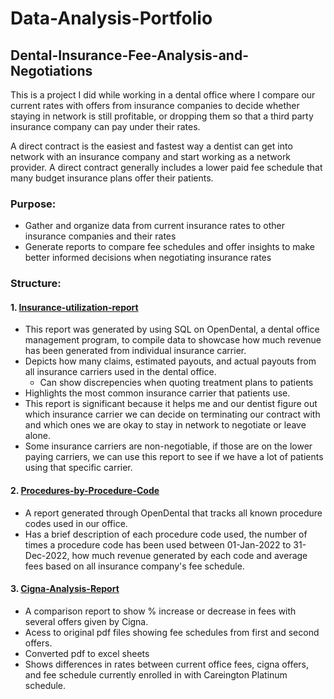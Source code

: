 # Data-Analysis-Portfolio
## Dental-Insurance-Fee-Analysis-and-Negotiations

This is a project I did while working in a dental office where I compare our current rates with offers from insurance companies to decide whether staying in network is still profitable, or dropping them so that a third party insurance company can pay under their rates. 

A direct contract is the easiest and fastest way a dentist can get into network with an insurance company and start working as a network provider. A direct contract generally includes a lower paid fee schedule that many budget insurance plans offer their patients.

### Purpose: 
- Gather and organize data from current insurance rates to other insurance companies and their rates
- Generate reports to compare fee schedules and offer insights to make better informed decisions when negotiating insurance rates

### Structure:
#### 1. [Insurance-utilization-report](https://github.com/and33zy/Insurance-utilization-report)
  * This report was generated by using SQL on OpenDental, a dental office management program, to compile data to showcase how much revenue has been generated from individual insurance carrier.
  * Depicts how many claims, estimated payouts, and actual payouts from all insurance carriers used in the dental office.
    * Can show discrepencies when quoting treatment plans to patients
  * Highlights the most common insurance carrier that patients use.
  * This report is significant because it helps me and our dentist figure out which insurance carrier we can decide on terminating our contract with and which ones we are okay to stay in network to negotiate or leave alone.
  * Some insurance carriers are non-negotiable, if those are on the lower paying carriers, we can use this report to see if we have a lot of patients using that specific carrier. 

#### 2. [Procedures-by-Procedure-Code](https://github.com/and33zy/Procedures-by-Procedure-Code.git)
  * A report generated through OpenDental that tracks all known procedure codes used in our office.
  * Has a brief description of each procedure code used, the number of times a procedure code has been used between 01-Jan-2022 to 31-Dec-2022, how much revenue generated by each code and average fees based on all insurance company's fee schedule.

#### 3. [Cigna-Analysis-Report](https://github.com/and33zy/Cigna-Analysis-Report)
  * A comparison report to show % increase or decrease in fees with several offers given by Cigna.
  * Acess to original pdf files showing fee schedules from first and second offers.
  * Converted pdf to excel sheets
  * Shows differences in rates between current office fees, cigna offers, and fee schedule currently enrolled in with Careington Platinum schedule. 

